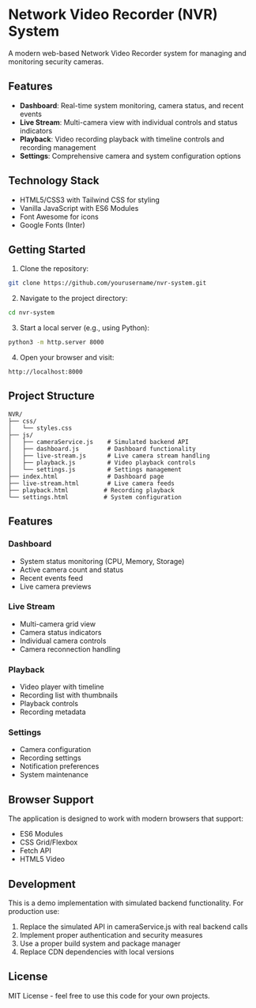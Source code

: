 # Network Video Recorder (NVR) System

A modern web-based Network Video Recorder system for managing and monitoring security cameras.

## Features

- **Dashboard**: Real-time system monitoring, camera status, and recent events
- **Live Stream**: Multi-camera view with individual controls and status indicators
- **Playback**: Video recording playback with timeline controls and recording management
- **Settings**: Comprehensive camera and system configuration options

## Technology Stack

- HTML5/CSS3 with Tailwind CSS for styling
- Vanilla JavaScript with ES6 Modules
- Font Awesome for icons
- Google Fonts (Inter)

## Getting Started

1. Clone the repository:
```bash
git clone https://github.com/yourusername/nvr-system.git
```

2. Navigate to the project directory:
```bash
cd nvr-system
```

3. Start a local server (e.g., using Python):
```bash
python3 -m http.server 8000
```

4. Open your browser and visit:
```
http://localhost:8000
```

## Project Structure

```
NVR/
├── css/
│   └── styles.css
├── js/
│   ├── cameraService.js    # Simulated backend API
│   ├── dashboard.js        # Dashboard functionality
│   ├── live-stream.js      # Live camera stream handling
│   ├── playback.js         # Video playback controls
│   └── settings.js         # Settings management
├── index.html              # Dashboard page
├── live-stream.html        # Live camera feeds
├── playback.html          # Recording playback
└── settings.html          # System configuration
```

## Features

### Dashboard
- System status monitoring (CPU, Memory, Storage)
- Active camera count and status
- Recent events feed
- Live camera previews

### Live Stream
- Multi-camera grid view
- Camera status indicators
- Individual camera controls
- Camera reconnection handling

### Playback
- Video player with timeline
- Recording list with thumbnails
- Playback controls
- Recording metadata

### Settings
- Camera configuration
- Recording settings
- Notification preferences
- System maintenance

## Browser Support

The application is designed to work with modern browsers that support:
- ES6 Modules
- CSS Grid/Flexbox
- Fetch API
- HTML5 Video

## Development

This is a demo implementation with simulated backend functionality. For production use:
1. Replace the simulated API in cameraService.js with real backend calls
2. Implement proper authentication and security measures
3. Use a proper build system and package manager
4. Replace CDN dependencies with local versions

## License

MIT License - feel free to use this code for your own projects.
